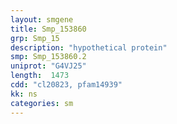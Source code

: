 ```yaml
---
layout: smgene
title: Smp_153860
grp: Smp_15
description: "hypothetical protein"
smp: Smp_153860.2
uniprot: "G4VJ25"
length:  1473
cdd: "cl20823, pfam14939"
kk: ns
categories: sm
---
```

